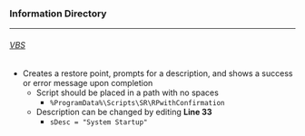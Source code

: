 ### Information Directory ###
---
###### [VBS](CreateRP-Success.vbs) ######
- Creates a restore point, prompts for a description, and shows a success or error message upon completion
  - Script should be placed in a path with no spaces
    - `%ProgramData%\Scripts\SR\RPwithConfirmation`
  - Description can be changed by editing __Line 33__ 
    - `sDesc = "System Startup"`
 
